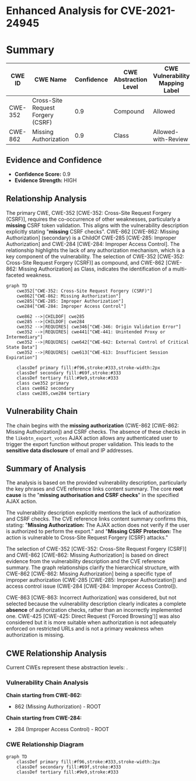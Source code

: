 # Enhanced Analysis for CVE-2021-24945

# Summary
| CWE ID | CWE Name | Confidence | CWE Abstraction Level | CWE Vulnerability Mapping Label | CWE-Vulnerability Mapping Notes |
|---|---|---|---|---|---|
| CWE-352 | Cross-Site Request Forgery (CSRF) | 0.9 | Compound | Allowed | Primary CWE |
| CWE-862 | Missing Authorization | 0.9 | Class | Allowed-with-Review | Secondary CWE |

## Evidence and Confidence

*   **Confidence Score:** 0.9
*   **Evidence Strength:** HIGH

## Relationship Analysis
The primary CWE, CWE-352 [CWE-352: Cross-Site Request Forgery (CSRF)], requires the co-occurrence of other weaknesses, particularly a **missing** CSRF token validation. This aligns with the vulnerability description explicitly stating "**missing** CSRF checks". CWE-862 [CWE-862: Missing Authorization] (secondary) is a ChildOf CWE-285 [CWE-285: Improper Authorization] and CWE-284 [CWE-284: Improper Access Control]. The relationship highlights the lack of any authorization mechanism, which is a key component of the vulnerability. The selection of CWE-352 [CWE-352: Cross-Site Request Forgery (CSRF)] as compound, and CWE-862 [CWE-862: Missing Authorization] as Class, indicates the identification of a multi-faceted weakness.

```mermaid
graph TD
    cwe352["CWE-352: Cross-Site Request Forgery (CSRF)"]
    cwe862["CWE-862: Missing Authorization"]
    cwe285["CWE-285: Improper Authorization"]
    cwe284["CWE-284: Improper Access Control"]

    cwe862 -->|CHILDOF| cwe285
    cwe285 -->|CHILDOF| cwe284
    cwe352 -->|REQUIRES| cwe346["CWE-346: Origin Validation Error"]
    cwe352 -->|REQUIRES| cwe441["CWE-441: Unintended Proxy or Intermediary"]
    cwe352 -->|REQUIRES| cwe642["CWE-642: External Control of Critical State Data"]
    cwe352 -->|REQUIRES| cwe613["CWE-613: Insufficient Session Expiration"]
    
    classDef primary fill:#f96,stroke:#333,stroke-width:2px
    classDef secondary fill:#69f,stroke:#333
    classDef tertiary fill:#9e9,stroke:#333
    class cwe352 primary
    class cwe862 secondary
    class cwe285,cwe284 tertiary
```

## Vulnerability Chain
The chain begins with the **missing authorization** (CWE-862 [CWE-862: Missing Authorization]) and CSRF checks. The absence of these checks in the `likebtn_export_votes` AJAX action allows any authenticated user to trigger the export function without proper validation. This leads to the **sensitive data disclosure** of email and IP addresses.

## Summary of Analysis
The analysis is based on the provided vulnerability description, particularly the key phrases and CVE reference links content summary. The core **root cause** is the "**missing authorisation and CSRF checks**" in the specified AJAX action.

The vulnerability description explicitly mentions the lack of authorization and CSRF checks. The CVE reference links content summary confirms this, stating: "**Missing Authorization:** The AJAX action does not verify if the user is authorized to perform the export." and "**Missing CSRF Protection:** The action is vulnerable to Cross-Site Request Forgery (CSRF) attacks."

The selection of CWE-352 [CWE-352: Cross-Site Request Forgery (CSRF)] and CWE-862 [CWE-862: Missing Authorization] is based on direct evidence from the vulnerability description and the CVE reference summary. The graph relationships clarify the hierarchical structure, with CWE-862 [CWE-862: Missing Authorization] being a specific type of improper authorization (CWE-285 [CWE-285: Improper Authorization]) and access control issue (CWE-284 [CWE-284: Improper Access Control]).

CWE-863 [CWE-863: Incorrect Authorization] was considered, but not selected because the vulnerability description clearly indicates a complete **absence** of authorization checks, rather than an incorrectly implemented one. CWE-425 [CWE-425: Direct Request ('Forced Browsing')] was also considered but it is more suitable when authorization is not adequately enforced on restricted URLs and is not a primary weakness when authorization is missing.


## CWE Relationship Analysis

Current CWEs represent these abstraction levels: .


### Vulnerability Chain Analysis

**Chain starting from CWE-862:**
- 862 (Missing Authorization) - ROOT


**Chain starting from CWE-284:**
- 284 (Improper Access Control) - ROOT



### CWE Relationship Diagram

```mermaid
graph TD
    classDef primary fill:#f96,stroke:#333,stroke-width:2px
    classDef secondary fill:#69f,stroke:#333
    classDef tertiary fill:#9e9,stroke:#333
```